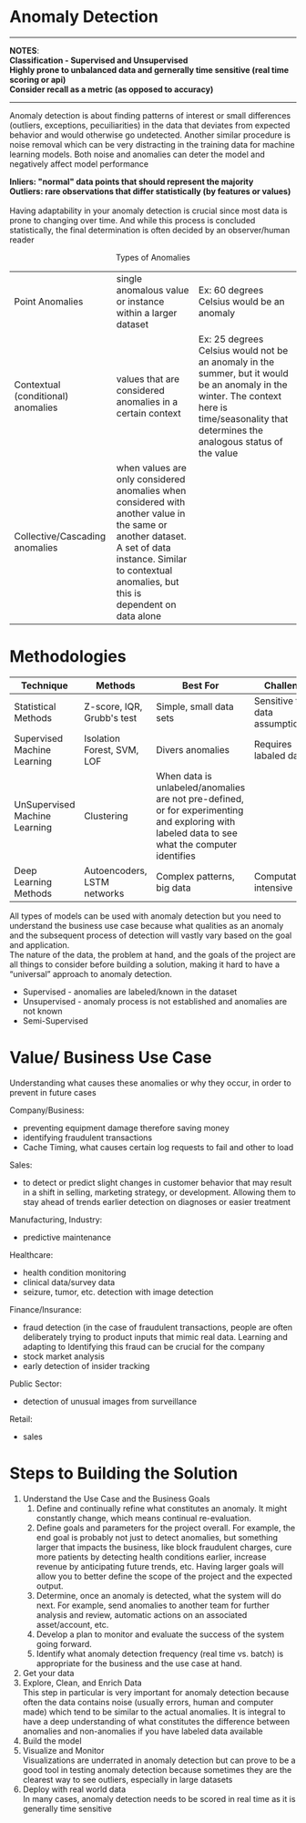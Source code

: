 # Anomaly Detection
-------------------------------------------------
__NOTES__: <br>
__Classification - Supervised and Unsupervised__ <br>
__Highly prone to unbalanced data and gernerally time sensitive (real time scoring or api)__ <br>
__Consider recall as a metric (as opposed to accuracy)__

------------------------------------------------- 

Anomaly detection is about finding patterns of interest or small differences (outliers, exceptions, pecuiliarities) in the data that deviates from expected behavior and would otherwise go undetected. Another similar procedure is noise removal which can be very distracting in the training data for machine learning models. Both noise and anomalies can deter the model and negatively affect model performance <br>

__Inliers: "normal" data points that should represent the majority__ <br>
__Outliers: rare observations that differ statistically (by features or values)__ <br>
<br>
Having adaptability in your anomaly detection is crucial since most data is prone to changing over time. And while this process is concluded statistically, the final determination is often decided by an observer/human reader

<p align=center>Types of Anomalies</p>

|    | |     |
| ---------------------------------- | ------- | ------- |
| Point Anomalies                    | single anomalous value or instance within a larger dataset | Ex: 60 degrees Celsius would be an anomaly |
| Contextual (conditional) anomalies | values that are considered anomalies in a certain context  | Ex: 25 degrees Celsius would not be an anomaly in the summer, but it would be an anomaly in the winter. The context here is time/seasonality that determines the analogous status of the value |
| Collective/Cascading anomalies               | when values are only considered anomalies when considered with another value in the same or another dataset. A set of data instance. Similar to contextual anomalies, but this is dependent on data alone| |

# Methodologies
| Technique   | Methods| Best For| Challenges | Notes |
| ---------------------------------- | ------- | ------- | ------- | ------- |
| Statistical Methods                  |Z-score, IQR, Grubb's test| Simple, small data sets |Sensitive to data assumptions| Consider standardization |
| Supervised Machine Learning | Isolation Forest, SVM, LOF | Divers anomalies| Requires labaled data | |
| UnSupervised Machine Learning | Clustering| When data is unlabeled/anomalies are not pre-defined, or for experimenting and exploring with labeled data to see what the computer identifies| | Not subject to follow contextual use cases| |
| Deep Learning Methods| Autoencoders, LSTM networks| Complex patterns, big data| Computationally intensive| |


All types of models can be used with anomaly detection but you need to understand the business use case because what qualities as an anomaly and the subsequent process of detection will vastly vary based on the goal and application. <br>
The nature of the data, the problem at hand, and the goals of the project are all things to consider before building a solution, making it hard to have a “universal” approach to anomaly detection. 

* Supervised - anomalies are labeled/known in the dataset
* Unsupervised - anomaly process is not established and anomalies are not known
* Semi-Supervised

# Value/ Business Use Case
Understanding what causes these anomalies or why they occur, in order to prevent in future cases <br>

Company/Business:
-	preventing equipment damage therefore saving money
-	identifying fraudulent transactions
-	Cache Timing, what causes certain log requests to fail and other to load
  
Sales: 
-	to detect or predict slight changes in customer behavior that may result in a shift in selling, marketing strategy, or development. Allowing them to stay ahead of trends
earlier detection on diagnoses or easier treatment

Manufacturing, Industry: 
-	predictive maintenance
  
Healthcare:
-	health condition monitoring
-	clinical data/survey data
-	seizure, tumor, etc. detection with image detection

Finance/Insurance:
-	fraud detection (in the case of fraudulent transactions, people are often deliberately trying to product inputs that mimic real data. Learning and adapting to Identifying this fraud can be crucial for the company
-	stock market analysis
-	early detection of insider tracking

Public Sector: 
-	detection of unusual images from surveillance
  
Retail:
- sales


# Steps to Building the Solution
1.	Understand the Use Case and the Business Goals
    1. Define and continually refine what constitutes an anomaly. It might constantly change, which means continual re-evaluation.
    2. Define goals and parameters for the project overall. For example, the end goal is probably not just to detect anomalies, but something larger that impacts the business, like block fraudulent charges, cure more patients by detecting health conditions earlier, increase revenue by anticipating future trends, etc. Having larger goals will allow you to better define the scope of the project and the expected output.
    3. Determine, once an anomaly is detected, what the system will do next. For example, send anomalies to another team for further analysis and review, automatic actions on an associated asset/account, etc.
    4. Develop a plan to monitor and evaluate the success of the system going forward.
    5. Identify what anomaly detection frequency (real time vs. batch) is appropriate for the business and the use case at hand.
2.	Get your data
3.	Explore, Clean, and Enrich Data
<br>This step in particular is very important for anomaly detection because often the data contains noise (usually errors, human and computer made) which tend to be similar to the actual anomalies. It is integral to have a deep understanding of what constitutes the difference between anomalies and non-anomalies if you have labeled data available
4.	Build the model
5.	Visualize and Monitor
<br>Visualizations are underrated in anomaly detection but can prove to be a good tool in testing anomaly detection because sometimes they are the clearest way to see outliers, especially in large datasets
6.	Deploy with real world data
<br>In many cases, anomaly detection needs to be scored in real time as it is generally time sensitive

